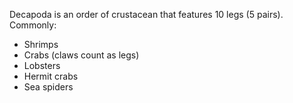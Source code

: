 Decapoda is an order of crustacean that features 10 legs (5 pairs). Commonly:
- Shrimps
- Crabs (claws count as legs)
- Lobsters
- Hermit crabs
- Sea spiders
